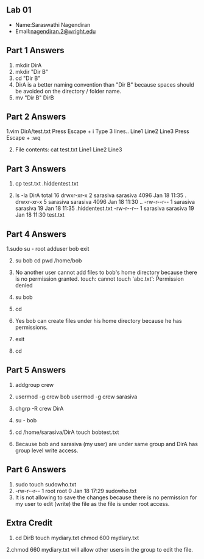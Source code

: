 ## Lab 01

- Name:Saraswathi Nagendiran
- Email:nagendiran.2@wright.edu

## Part 1 Answers

1. mkdir DirA
2. mkdir "Dir B"
3. cd "Dir B"
4. DirA is a better naming convention than "Dir B" because spaces should be avoided on the directory / folder name. 
5. mv "Dir B" DirB

## Part 2 Answers

1.vim DirA/test.txt
Press Escape + i
Type 3 lines.. 
Line1
Line2
Line3
Press Escape + :wq 

2. File contents:
cat test.txt
Line1
Line2
Line3


## Part 3 Answers

1. cp test.txt .hiddentest.txt

2.  ls -la DirA
total 16
drwxr-xr-x 2 sarasiva sarasiva 4096 Jan 18 11:35 .
drwxr-xr-x 5 sarasiva sarasiva 4096 Jan 18 11:30 ..
-rw-r--r-- 1 sarasiva sarasiva   19 Jan 18 11:35 .hiddentest.txt
-rw-r--r-- 1 sarasiva sarasiva   19 Jan 18 11:30 test.txt

## Part 4 Answers

1.sudo su - root
adduser bob
exit

2. su bob
 cd
 pwd
 /home/bob
 
3. No another user cannot add files to bob's home directory because there is no permission granted.
touch: cannot touch 'abc.txt': Permission denied

4. su bob

5. cd

6. Yes bob can create files under his home directory because he has permissions.

7. exit

8. cd

## Part 5 Answers

1. addgroup crew
2. usermod -g crew bob
usermod -g crew sarasiva

3. chgrp -R crew DirA
4. su - bob
5. cd /home/sarasiva/DirA
touch bobtest.txt
6. Because bob and sarasiva (my user) are under same group and DirA has group level write access.

## Part 6 Answers

1. sudo touch sudowho.txt
2. -rw-r--r-- 1 root     root    0 Jan 18 17:29 sudowho.txt
3. It is not allowing to save the changes because there is no permission for my user to edit (write) the file as the file is under root access.

## Extra Credit

1. cd DirB
touch mydiary.txt
chmod 600 mydiary.txt

2.chmod 660 mydiary.txt will allow other users in the group to edit the file.
